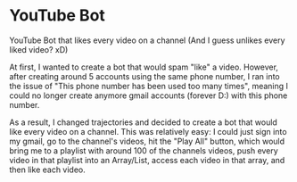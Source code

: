# YouTube Bot
 YouTube Bot that likes every video on a channel (And I guess unlikes every liked video? xD)


At first, I wanted to create a bot that would spam "like" a video. However, after creating around 5 accounts using the same phone number, I ran into the issue of "This phone number has been used too many times", meaning I could no longer create anymore gmail accounts (forever D:) with this phone number. 

As a result, I changed trajectories and decided to create a bot that would like every video on a channel. This was relatively easy: I could just sign into my gmail, go to the channel's videos, hit the "Play All" button, which would bring me to a playlist with around 100 of the channels videos, push every video in that playlist into an Array/List, access each video in that array, and then like each video.
